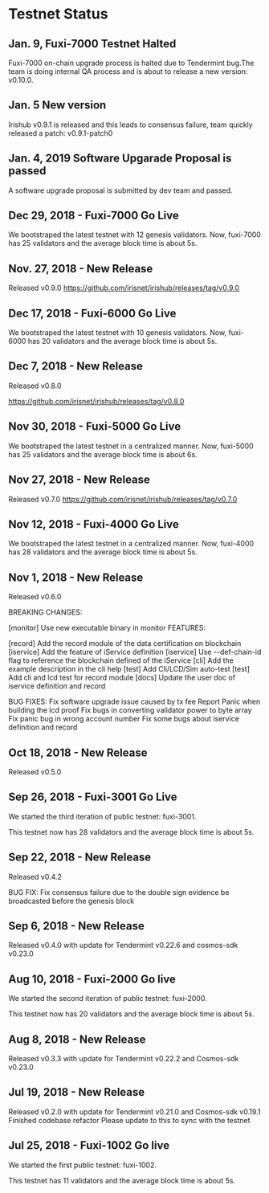 # Testnet Status

## Jan. 9, Fuxi-7000 Testnet Halted
Fuxi-7000 on-chain upgrade process is halted due to Tendermint bug.The team is doing internal QA process and is about to release a new version: v0.10.0. 
## Jan. 5  New version
Irishub v0.9.1 is released and this leads to consensus failure, team quickly released a patch: v0.9.1-patch0

## Jan. 4, 2019 Software Upgarade Proposal is passed
A software upgrade proposal is submitted by dev team and passed.

## Dec 29, 2018 - Fuxi-7000 Go Live

We bootstraped the latest testnet with 12 genesis validators. Now, fuxi-7000 has 25 validators and the average block time is about 5s.

## Nov. 27, 2018 - New Release

Released v0.9.0
https://github.com/irisnet/irishub/releases/tag/v0.9.0
## Dec 17, 2018 - Fuxi-6000 Go Live

We bootstraped the latest testnet with 10 genesis validators. Now, fuxi-6000 has 20 validators and the average block time is about 5s.

## Dec 7, 2018 - New Release

Released v0.8.0

https://github.com/irisnet/irishub/releases/tag/v0.8.0

## Nov 30, 2018 - Fuxi-5000 Go Live

We bootstraped the latest testnet in a centralized manner. Now, fuxi-5000 has 25 validators and the average block time is about 6s.
## Nov 27, 2018 - New Release

Released v0.7.0
https://github.com/irisnet/irishub/releases/tag/v0.7.0


## Nov 12, 2018 - Fuxi-4000 Go Live

We bootstraped the latest testnet in a centralized manner. Now, fuxi-4000 has 28 validators and the average block time is about 5s.

## Nov 1, 2018 - New Release

Released v0.6.0

BREAKING CHANGES:

[monitor] Use new executable binary in monitor
FEATURES:

[record] Add the record module of the data certification on blockchain
[iservice] Add the feature of iService definition
[iservice] Use --def-chain-id flag to reference the blockchain defined of the iService
[cli] Add the example description in the cli help
[test] Add Cli/LCD/Sim auto-test
[test] Add cli and lcd test for record module
[docs] Update the user doc of iservice definition and record

BUG FIXES:
Fix software upgrade issue caused by tx fee
Report Panic when building the lcd proof
Fix bugs in converting validator power to byte array
Fix panic bug in wrong account number
Fix some bugs about iservice definition and record

## Oct 18, 2018 - New Release

Released v0.5.0


## Sep 26, 2018 - Fuxi-3001 Go Live

We started the third iteration of public testnet: fuxi-3001.

This testnet now has 28 validators and the average block time is about 5s. 

## Sep 22, 2018 - New Release

Released v0.4.2

BUG FIX: Fix consensus failure due to the double sign evidence be broadcasted before the genesis block

## Sep 6, 2018 - New Release

Released v0.4.0 with update for Tendermint v0.22.6 and cosmos-sdk v0.23.0

## Aug 10, 2018 - Fuxi-2000 Go live

We started the second iteration of public testnet: fuxi-2000.

This testnet now has 20 validators and the average block time is about 5s. 

## Aug 8, 2018 - New Release

Released v0.3.3 with update for Tendermint v0.22.2 and Cosmos-sdk v0.23.0

## Jul 19, 2018 - New Release

Released v0.2.0 with update for Tendermint v0.21.0 and Cosmos-sdk v0.19.1
Finished codebase refactor 
Please update to this to sync with the testnet

## Jul 25, 2018 - Fuxi-1002 Go live

We started the first public testnet: fuxi-1002.

This testnet has 11 validators and the average block time is about 5s. 
